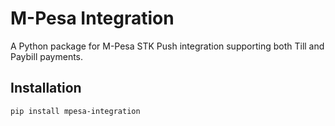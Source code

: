 # M-Pesa Integration

A Python package for M-Pesa STK Push integration supporting both Till and Paybill payments.

## Installation

```bash
pip install mpesa-integration